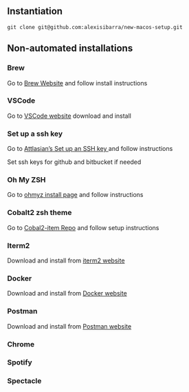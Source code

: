## Instantiation

`git clone git@github.com:alexisibarra/new-macos-setup.git`

## Non-automated installations

### Brew

Go to [Brew Website](https://brew.sh/) and follow install instructions

### VSCode

Go to [VSCode website](https://code.visualstudio.com/) download and install

### Set up a ssh key

Go to [Attlasian’s Set up an SSH key
](https://support.atlassian.com/bitbucket-cloud/docs/set-up-an-ssh-key/) and follow instructions

Set ssh keys for github and bitbucket if needed

### Oh My ZSH

Go to [ohmyz install page](https://ohmyz.sh/#install) and follow instructions

### Cobalt2 zsh theme

Go to [Cobal2-item Repo](https://github.com/wesbos/Cobalt2-iterm) and follow setup instructions

### Iterm2

Download and install from [iterm2 website](https://iterm2.com/)

### Docker

Download and install from [Docker website](https://docs.docker.com/get-docker/)

### Postman

Download and install from [Postman website](https://www.postman.com/downloads/)

### Chrome

### Spotify

### Spectacle
